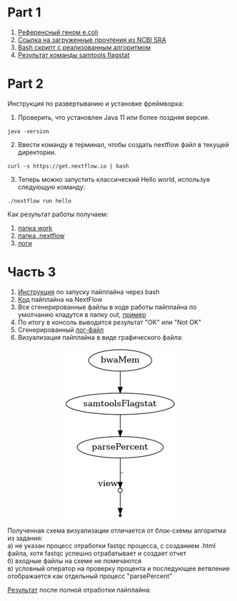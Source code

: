 # Part 1

1. [Референсный геном e.coli](/Part1/ref_genome.fna)
2. [Ссылка на загруженные прочтения из NCBI SRA](https://www.ncbi.nlm.nih.gov/sra/SRX18065555[accn])
3. [Bash скрипт с реализованным алгоритмом](/Part1/bash.sh)
4. [Результат команды samtools flagstat](/Part1/final.txt)

# Part 2

Инструкция по развертыванию и установке фреймворка:
1) Проверить, что установлен Java 11 или более поздняя версия.  
```
java -version
```
2) Ввести команду в терминал, чтобы создать nextflow файл в текущей директории.  
```
curl -s https://get.nextflow.io | bash
```
3) Теперь можно запустить классический Hello world, используя следующую команду:  
```
./nextflow run hello
```
Как результат работы получаем:  
1. [папка work](/Part2/work)
2. [папка .nextflow](/Part2/.nextflow)
3. [логи](/Part2/.nextflow.log)

# Часть 3

1. [Инструкция](/Part3/example_pipline_run.sh) по запуску пайплайна через bash
2. [Код](/Part3/pipline.nf) пайплайна на NextFlow
3. Все сгенерированные файлы в ходе работы пайплайна по умолчанию кладутся в папку out, [пример](/Part3/out/)
3. По итогу в консоль выводится результат "OK" или "Not OK"
4. Сгенерированный [лог-файл](/Part3/.nextflow.log)
5. Визуализация пайплайна в виде графического файла:
<p align="center">
  <img src="/Part3/diagram.png"/>
</p>

Полученная схема визуализации отличается от блок-схемы алгоритма из задания:  
а) не указан процесс отработки fastqc процесса, с созданием .html файла, хотя fastqc успешно отрабатывает и создает отчет  
б) входные файлы на схеме не помечаются  
в) условный оператор на проверку процента и последующее ветвление отображается как отдельный процесс "parsePercent"  

[Результат](/Part3/nextflow_stdout.txt) после полной отработки пайплайна:
